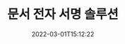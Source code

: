 ---
############################# Static ############################
layout: "product"
date: 2022-03-01T15:12:22
draft: false
#operation: 
#signaturetype: 
#fileformat: 
#productName: Java
lang: ko
#productCode: java
#otherformats: 
#breadcrumb: Put  signature on  for Java
product: "Signature"
product_tag: "signature"

############################# Head ############################
head_title: "C# .NET, Java, Node.js 디지털 서명 앱"
head_description: "GroupDocs.Signature를 사용하여 .NET, Java 또는 Node.js 애플리케이션의 전자 서명을 통합합니다. 널리 사용되는 비즈니스 문서 형식에 서명하세요."

############################# Header ############################
title: "문서 전자 서명 솔루션"
description: "프로그래머와 최종 사용자를 위한 유연한 API 및 앱 기반 솔루션을 사용하여 모든 플랫폼에서 디지털 문서 및 이미지에 서명하십시오."

############################# APIs ###############################
apis:
  enable: true

  api:
    # api loop
    - title: "GroupDocs.Signature 하이 코드 API에는 다음이 포함됩니다."
      link: "/signature/"
      label: "모든 상위 코드 API 보기"
      api_product:
        # api_product loop
        - link: "/signature/net/"
          img_alt: "GroupDocs.Signature for .NET"
          image: "/border/groupdocs-signature-net.svg"
          product: "GroupDocs.Signature for"
          platform: ".NET"
          content: ".NET 애플리케이션의 Microsoft Office, PDF, 이미지 및 기타 다양한 형식에 가장 널리 사용되는 디지털 서명 유형을 추가, 검색 및 확인하는 기본 .NET API."

        # api_product loop
        - link: "/signature/java/"
          img_alt: "GroupDocs.Signature for Java"
          image: "/border/groupdocs-signature-java.svg"
          product: "GroupDocs.Signature for"
          platform: "Java"
          content: "JDK가 설치된 모든 운영 체제에서 광범위한 문서 및 이미지에 디지털 서명할 수 있는 전자 서명 기능으로 Java 애플리케이션을 강화하십시오."

        # api_product loop
        - link: "/signature/nodejs-java/"
          img_alt: "GroupDocs.Signature for Node.js via Java"
          image: "/border/groupdocs-signature-nodejs-java.svg"
          product: "GroupDocs.Signature for"
          platform: "Node.js"
          content: "Node.js 솔루션은 디지털 서명을 통해 비즈니스 애플리케이션을 확장합니다. 널리 사용되는 문서 및 이미지 형식에 전자 서명을 쉽게 추가하세요."

    # api loop
    - title: "GroupDocs.Signature 로우 코드 API에는 다음이 포함됩니다."
      link: "https://products.groupdocs.cloud/signature"
      label: "모든 로우 코드 API 보기"
      api_product:
        # api_product loop
        - link: "https://products.groupdocs.cloud/signature/curl"
          img_alt: "GroupDocs.Signature Cloud for cURL"
          image: "https://www.groupdocs.cloud/templates/groupdocscloud/images/sdk/272x272/groupdocs_signature-for-curl.png"
          product: "GroupDocs.Signature"
          platform: "Cloud for cURL"
          content: "cURL RESTful 문서 서명 API와 함께 작업하여 PDF, Word, Excel 및 이미지를 포함하여 널리 사용되는 모든 문서 형식에서 다양한 서명 유형을 추가하고 조작합니다."

        # api_product loop
        - link: "https://products.groupdocs.cloud/signature/net"
          img_alt: "GroupDocs.Signature Cloud SDK for .NET"
          image: "https://www.groupdocs.cloud/templates/groupdocscloud/images/sdk/272x272/groupdocs_signature-for-net.png"
          product: "GroupDocs.Signature"
          platform: "Cloud SDK for .NET"
          content: ".NET SDK와 함께 전자 서명 RESTful API를 쉽게 사용하여 .NET 애플리케이션 내에서 다양한 문서 형식으로 디지털 서명을 관리합니다."

        # api_product loop
        - link: "https://products.groupdocs.cloud/signature/java"
          img_alt: "GroupDocs.Signature Cloud SDK for Java"
          image: "https://www.groupdocs.cloud/templates/groupdocscloud/images/sdk/272x272/groupdocs_signature-for-java.png"
          product: "GroupDocs.Signature"
          platform: "Cloud SDK for Java"
          content: "특별히 설계된 Java용 문서 서명 SDK를 사용하여 Java 애플리케이션에서 고급 문서 서명 기능을 구현하십시오."

    # api loop
    - title: "GroupDocs.Signature No Code 앱 포함"
      link: "https://products.groupdocs.app/signature"
      label: "코드 없는 앱 모두 보기"
      api_product:
        # api_product loop
        - link: "https://products.groupdocs.app/signature/total"
          img_alt: "GroupDocs.Signature Total"
          image: "https://www.aspose.cloud/templates/asposeapp/images/products/logo/aspose_signature-app.png"
          product: "GroupDocs.Signature"
          platform: "Total"
          content: "텍스트, 이미지, 바코드 또는 QR 코드로 Microsoft Word, Excel, PowerPoint, Visio 및 PDF 파일에 서명하십시오."

        # api_product loop
        - link: "https://products.groupdocs.app/signature/docx"
          img_alt: "GroupDocs.Signature DOCX"
          image: "https://www.aspose.cloud/templates/groupdocsapp/images/products/logo/groupdocs_words-app.png"
          product: "GroupDocs.Signature"
          platform: "DOCX"
          content: "무료로 브라우저에서 직접 온라인으로 Word 문서에 디지털 서명하세요."

        # api_product loop
        - link: "https://products.groupdocs.app/signature/pdf"
          img_alt: "GroupDocs.Signature PDF"
          image: "https://www.aspose.cloud/templates/groupdocsapp/images/products/logo/groupdocs_pdf-app.png"
          product: "GroupDocs.Signature"
          platform: "PDF"
          content: "모든 웹 브라우저 내에서 텍스트, 이미지 또는 바코드를 사용하여 PDF 파일에 전자 서명하십시오."

############################# Back to top ###############################
back_to_top:
  enable: true
---